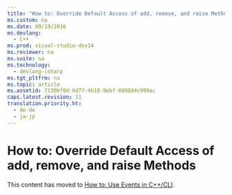 ```yaml
---
title: "How to: Override Default Access of add, remove, and raise Methods"
ms.custom: na
ms.date: 09/19/2016
ms.devlang: 
  - C++
ms.prod: visual-studio-dev14
ms.reviewer: na
ms.suite: na
ms.technology: 
  - devlang-csharp
ms.tgt_pltfrm: na
ms.topic: article
ms.assetid: 7130bf0d-6d77-4b18-9ebf-689894c999ac
caps.latest.revision: 11
translation.priority.ht: 
  - de-de
  - ja-jp
---
```

# How to: Override Default Access of add, remove, and raise Methods
This content has moved to [How to: Use Events in C++/CLI](../vs140/How-to--Use-Events-in-C---CLI.md).